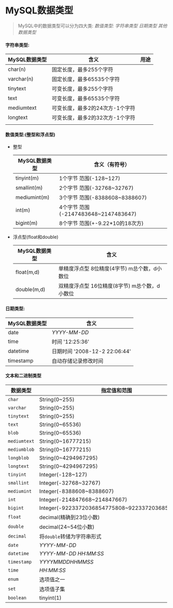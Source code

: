 # MySQL数据类型



> MySQL中的数据类型可以分为四大类:   *数值类型: 字符串类型 日期类型  其他数据类型*

#### 字符串类型:

| MySQL数据类型 | 含义                            | 用途 |
| ------------- | ------------------------------- | ---- |
| char(n)       | 固定长度，最多255个字符         |      |
| varchar(n)    | 固定长度，最多65535个字符       |      |
| tinytext      | 可变长度，最多255个字符         |      |
| text          | 可变长度，最多65535个字符       |      |
| mediumtext    | 可变长度，最多2的24次方-1个字符 |      |
| longtext      | 可变长度，最多2的32次方-1个字符 |      |
|               |                                 |      |

#### 数值类型:(整型和浮点型)

- 整型

  | MySQL数据类型 | 含义（有符号）                       |
  | ------------- | ------------------------------------ |
  | tinyint(m)    | 1个字节 范围(-128~127)               |
  | smallint(m)   | 2个字节 范围(-32768~32767)           |
  | mediumint(m)  | 3个字节 范围(-8388608~8388607)       |
  | int(m)        | 4个字节 范围(-2147483648~2147483647) |
  | bigint(m)     | 8个字节 范围(+-9.22*10的18次方)      |

- 浮点型(float和double)

  | MySQL数据类型 | 含义                                             |
  | ------------- | ------------------------------------------------ |
  | float(m,d)    | 单精度浮点型  8位精度(4字节)   m总个数，d小数位  |
  | double(m,d)   | 双精度浮点型  16位精度(8字节)   m总个数，d小数位 |

#### 日期类型:

| MySQL数据类型 | 含义                          |
| ------------- | ----------------------------- |
| date          | *YYYY-MM-DD*                  |
| time          | 时间 '12:25:36'               |
| datetime      | 日期时间 '2008-12-2 22:06:44' |
| timestamp     | 自动存储记录修改时间          |

#### 文本和二进制类型

















| 数据类型     | 指定值和范围                                      |
| ------------ | ------------------------------------------------- |
| `char`       | String(0~255)                                     |
| `varchar`    | String(0~255)                                     |
| `tinytext`   | String(0~255)                                     |
| `text`       | String(0~65536)                                   |
| `blob`       | String(0~65536)                                   |
| `mediumtext` | String(0~16777215)                                |
| `mediumblob` | String(0~16777215)                                |
| `longblob`   | String(0~4294967295)                              |
| `longtext`   | String(0~4294967295)                              |
| `tinyint`    | Integer(-128~127)                                 |
| `smallint`   | Integer(-32768~32767)                             |
| `mediumint`  | Integer(-8388608~8388607)                         |
| `int`        | Integer(-214847668~214847667)                     |
| `bigint`     | Integer(-9223372036854775808~9223372036854775807) |
| `float`      | decimal(精确到23位小数)                           |
| `double`     | decimal(24~54位小数)                              |
| `decimal`    | 将`double`转储为字符串形式                        |
| `date`       | *YYYY-MM-DD*                                      |
| `datetime`   | *YYYY-MM-DD HH:MM:SS*                             |
| `timestamp`  | *YYYYMMDDHHMMSS*                                  |
| `time`       | *HH:MM:SS*                                        |
| `enum`       | 选项值之一                                        |
| `set`        | 选项值子集                                        |
| `boolean`    | tinyint(1)                                        |





